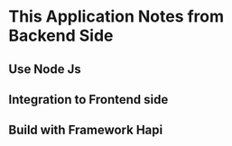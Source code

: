 # This Application Notes from Backend Side

## Use Node Js

## Integration to Frontend side

## Build with Framework Hapi
